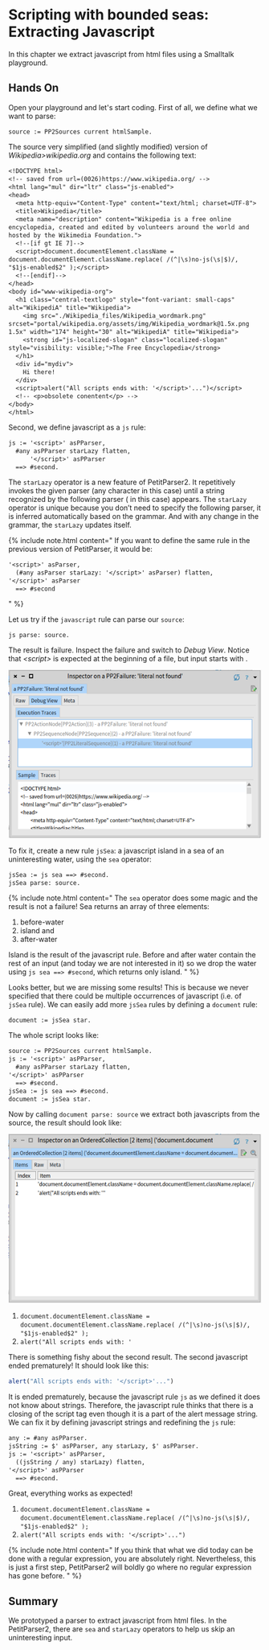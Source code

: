 # <a id="sec:scripting" />Scripting with bounded seas: Extracting Javascript

In this chapter we extract javascript from html files using a Smalltalk playground.
<!-- We create the real parser *later>chapter2.pillar*. -->

## Hands On 
Open your playground and let's start coding. 
First of all, we define what we want to parse:

```
source := PP2Sources current htmlSample.
```

The source very simplified (and slightly modified) version of *Wikipedia>wikipedia.org* and contains the following text:
<!-- PP2Sources current htmlSample -->
```
<!DOCTYPE html>
<!-- saved from url=(0026)https://www.wikipedia.org/ -->
<html lang="mul" dir="ltr" class="js-enabled">
<head>
  <meta http-equiv="Content-Type" content="text/html; charset=UTF-8">
  <title>Wikipedia</title>
  <meta name="description" content="Wikipedia is a free online encyclopedia, created and edited by volunteers around the world and hosted by the Wikimedia Foundation.">
  <!--[if gt IE 7]-->
  <script>document.documentElement.className = document.documentElement.className.replace( /(^|\s)no-js(\s|$)/, "$1js-enabled$2" );</script>
  <!--[endif]-->
</head>
<body id="www-wikipedia-org">
  <h1 class="central-textlogo" style="font-variant: small-caps" alt="WikipediA" title="Wikipedia">
    <img src="./Wikipedia_files/Wikipedia_wordmark.png" srcset="portal/wikipedia.org/assets/img/Wikipedia_wordmark@1.5x.png 1.5x" width="174" height="30" alt="WikipediA" title="Wikipedia">
    <strong id="js-localized-slogan" class="localized-slogan" style="visibility: visible;">The Free Encyclopedia</strong>
  </h1>
  <div id="mydiv">
    Hi there!
  </div>
  <script>alert("All scripts ends with: '</script>'...")</script>
  <!-- <p>obsolete conentent</p> -->
</body>
</html>
```

Second, we define javascript as a ```js``` rule:

```smalltalk
js := '<script>' asPParser, 
  #any asPParser starLazy flatten, 
      '</script>' asPParser 
  ==> #second.
```

The ```starLazy``` operator is a new feature of PetitParser2.
It repetitively invokes the given parser (any character in this case) until a string recognized by the following parser (*</script>* in this case) appears. 
The ```starLazy``` operator is unique because you don’t need to specify the following parser, it is inferred automatically based on the grammar. 
And with any change in the grammar, the ```starLazy``` updates itself.

{% include note.html content="
If you want to define the same rule in the previous version of PetitParser, it would be:
```smalltalk
'<script>' asParser, 
  (#any asParser starLazy: '</script>' asParser) flatten, 
'</script>' asParser
  ==> #second
```
" %}

Let us try if the ```javascript``` rule can parse our ```source```:

```smalltalk
js parse: source.
```

The result is failure. 
Inspect the failure and switch to *Debug View*. Notice that *\<script\>* is expected at the beginning of a file, but input starts with *<!DOCTYPE html>*. 

<img src="img/scripting-failure.png" alt="Scripting Failure">

To fix it, create a new rule ```jsSea```: a javascript island in a sea of an uninteresting water, using the ```sea``` operator:

```smalltalk
jsSea := js sea ==> #second.
jsSea parse: source.
```

{% include note.html content="
The ```sea``` operator does some magic and the result is not a failure! 
Sea returns an array of three elements: 

1. before-water 
1. island and 
1. after-water

Island is the result of the javascript rule. 
Before and after water contain the rest of an input (and today we are not interested in it) so we drop the water using ```js sea ==> #second```, which returns only island.
" %}


Looks better, but we are missing some results! 
This is because we never specified that there could be multiple occurrences of javascript (i.e. of ```jsSea``` rule). 
We can easily add more ```jsSea``` rules by defining a ```document``` rule:

```smalltalk
document := jsSea star.
```

The whole script looks like: 
<!-- PP2Tutorial new sourceForScript: #scriptWithoutString. -->
```smalltalk
source := PP2Sources current htmlSample.
js := '<script>' asPParser, 
  #any asPParser starLazy flatten, 
'</script>' asPParser
  ==> #second.
jsSea := js sea ==> #second.
document := jsSea star.
```

Now by calling ```document parse: source``` we extract both javascripts from the source, the result should look like: 

<img src="img/scripting-result.png" alt="Scripting Result">

<!--
tutorial := PP2Tutorial new.
(tutorial scriptWithoutString parse: tutorial source) first.
(tutorial scriptWithoutString parse: tutorial source) second.
-->
1. ```document.documentElement.className = document.documentElement.className.replace( /(^|\s)no-js(\s|$)/, "$1js-enabled$2" );```
1. ```alert("All scripts ends with: ' ```

There is something fishy about the second result. 
The second javascript ended prematurely!
It should look like this:

<!--
tutorial := PP2Tutorial new.
(tutorial script parse: tutorial source) second.
-->

```javascript
alert("All scripts ends with: '</script>'...")
```

It is ended prematurely, because the javascript rule ```js``` as we defined it does not know about strings. 
Therefore, the javascript rule thinks that there is a closing of the script tag even though it is a part of the alert message string. 
We can fix it by defining javascript strings and redefining the ```js``` rule:

<!-- 
PP2Tutorial new sourceForScript: #script.
-->
```smalltalk
any := #any asPParser.
jsString := $' asPParser, any starLazy, $' asPParser.
js := '<script>' asPParser, 
  ((jsString / any) starLazy) flatten, 
'</script>' asPParser
  ==> #second.
```

Great, everything works as expected!

<!--
tutorial := PP2Tutorial new.
(tutorial script parse: tutorial source) first.
(tutorial script parse: tutorial source) second.
-->

1. ```document.documentElement.className = document.documentElement.className.replace( /(^|\s)no-js(\s|$)/, "$1js-enabled$2" );```
1. ```alert("All scripts ends with: '</script>'...")```


{% include note.html content="
If you think that what we did today can be done with a regular expression, you are absolutely right.
Nevertheless, this is just a first step, PetitParser2 will boldly go where no regular expression has gone before.
" %}

## Summary
We prototyped a parser to extract javascript from html files.
In the PetitParser2, there are ```sea``` and ```starLazy``` operators to help us skip an uninteresting input.

<!--
{% include note.html content="More details are provided in [Star Lazy](starlazy.md) chapter. "%}
-->
